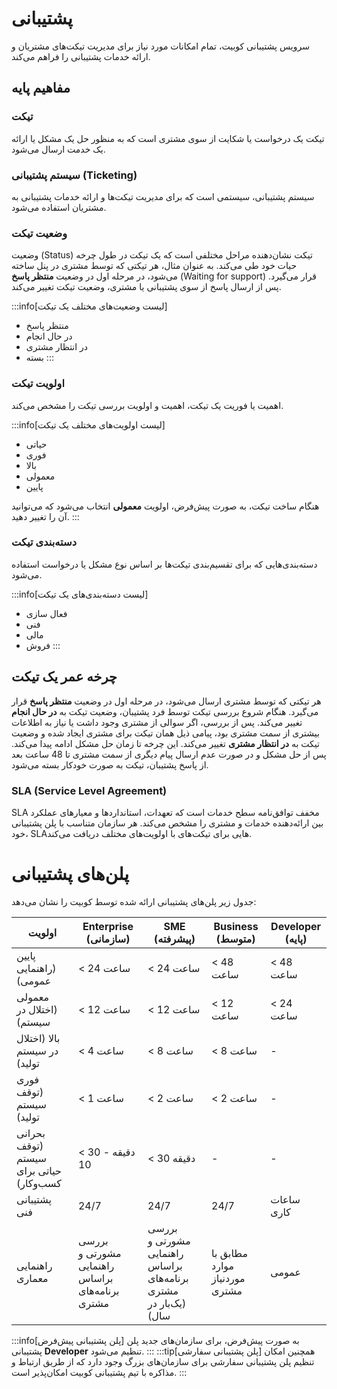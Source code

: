 # پشتیبانی

سرویس پشتیبانی کوبیت، تمام امکانات مورد نیاز برای مدیریت تیکت‌های مشتریان و ارائه خدمات پشتیبانی را فراهم می‌کند.

## مفاهیم پایه

### تیکت

تیکت یک درخواست یا شکایت از سوی مشتری است که به منظور حل یک مشکل یا ارائه یک خدمت ارسال می‌شود.

### سیستم پشتیبانی (Ticketing)

سیستم پشتیبانی، سیستمی است که برای مدیریت تیکت‌ها و ارائه خدمات پشتیبانی به مشتریان استفاده می‌شود.

### وضعیت تیکت

وضعیت (Status) تیکت نشان‌دهنده مراحل مختلفی است که یک تیکت در طول چرخه حیات خود طی می‌کند.
به عنوان مثال، هر تیکتی که توسط مشتری در پنل ساخته می‌شود، در مرحله اول در وضعیت **منتظر پاسخ** (Waiting for support) قرار می‌گیرد. پس از ارسال پاسخ از سوی پشتیبانی یا مشتری، وضعیت تیکت تغییر می‌کند.

:::info[لیست وضعیت‌های مختلف یک تیکت]

- منتظر پاسخ
- در حال انجام
- در انتظار مشتری
- بسته
  :::

### اولویت تیکت

اهمیت یا فوریت یک تیکت، اهمیت و اولویت بررسی تیکت را مشخص می‌کند.

:::info[لیست اولویت‌های مختلف یک تیکت]

- حیاتی
- فوری
- بالا
- معمولی
- پایین

هنگام ساخت تیکت، به صورت پیش‌فرض، اولویت **معمولی** انتخاب می‌شود که می‌توانید آن را تغییر دهید.
:::

### دسته‌بندی تیکت

دسته‌بندی‌هایی که برای تقسیم‌بندی تیکت‌ها بر اساس نوع مشکل یا درخواست استفاده می‌شود.

:::info[لیست دسته‌بندی‌های یک تیکت]

- فعال سازی
- فنی
- مالی
- فروش
  :::

## چرخه عمر یک تیکت

هر تیکتی که توسط مشتری ارسال می‌شود، در مرحله اول در وضعیت **منتظر پاسخ** قرار می‌گیرد. هنگام شروع بررسی تیکت توسط فرد پشتیبان، وضعیت تیکت به **در حال انجام** تغییر می‌کند. پس از بررسی، اگر سوالی از مشتری وجود داشت یا نیاز به اطلاعات بیشتری از سمت مشتری بود، پیامی ذیل همان تیکت برای مشتری ایجاد شده و وضعیت تیکت به **در انتظار مشتری** تغییر می‌کند. این چرخه تا زمان حل مشکل ادامه پیدا می‌کند. پس از حل مشکل و در صورت عدم ارسال پیام دیگری از سمت مشتری تا 48 ساعت بعد از پاسخ پشتیبان، تیکت به صورت خودکار بسته می‌شود.

### SLA (Service Level Agreement)

SLA مخفف توافق‌نامه سطح خدمات است که تعهدات، استانداردها و معیارهای عملکرد بین ارائه‌دهنده خدمات و مشتری را مشخص می‌کند.
هر سازمان متناسب با پلن پشتیبانی خود، SLAهایی برای تیکت‌های با اولویت‌های مختلف دریافت می‌کند.

# پلن‌های پشتیبانی

جدول زیر پلن‌های پشتیبانی ارائه شده توسط کوبیت را نشان می‌دهد:

| اولویت                                  | Enterprise<br/> (سازمانی)                       | SME<br/> (پیشرفته)                                              | Business<br/> (متوسط)         | Developer (پایه) |
| --------------------------------------- | ----------------------------------------------- | --------------------------------------------------------------- | ----------------------------- | ---------------- |
| پایین (راهنمایی عمومی)                  | < 24 ساعت                                       | < 24 ساعت                                                       | < 48 ساعت                     | < 48 ساعت        |
| معمولی (اختلال در سیستم)                | < 12 ساعت                                       | < 12 ساعت                                                       | < 12 ساعت                     | < 24 ساعت        |
| بالا (اختلال در سیستم تولید)            | < 4 ساعت                                        | < 8 ساعت                                                        | < 8 ساعت                      | -                |
| فوری (توقف سیستم تولید)                 | < 1 ساعت                                        | < 2 ساعت                                                        | < 2 ساعت                      | -                |
| بحرانی (توقف سیستم حیاتی برای کسب‌وکار) | < 30 دقیقه - 10                                 | < 30 دقیقه                                                      | -                             | -                |
| پشتیبانی فنی                            | 24/7                                            | 24/7                                                            | 24/7                          | ساعات کاری       |
| راهنمایی معماری                         | بررسی مشورتی و راهنمایی براساس برنامه‌های مشتری | بررسی مشورتی و راهنمایی براساس برنامه‌های مشتری (یک‌بار در سال) | مطابق با موارد موردنیاز مشتری | عمومی            |

:::info[پلن پشتیبانی پیش‌فرض]
به صورت پیش‌فرض، برای سازمان‌های جدید پلن پشتیبانی **Developer** تنظیم می‌شود.
:::
:::tip[پلن پشتیبانی سفارشی]
همچنین امکان تنظیم پلن پشتیبانی سفارشی برای سازمان‌های بزرگ وجود دارد که از طریق ارتباط و مذاکره با تیم پشتیبانی کوبیت امکان‌پذیر است.
:::

